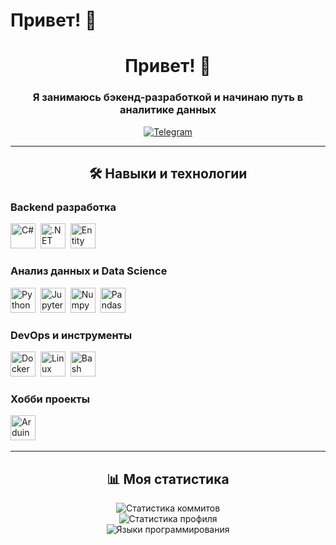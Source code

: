 # Привет! 👋

<div align="center">
  <h1>Привет! 👋</h1>
  <h3>Я занимаюсь бэкенд-разработкой и начинаю путь в аналитике данных</h3>
  <p>
    <a href="https://t.me/iamclzhckr"><img src="https://img.shields.io/badge/Telegram-blue?style=for-the-badge&logo=telegram&logoColor=white" alt="Telegram"></a>
  </p>
</div>

---

<div align="center">
  <h2>🛠️ Навыки и технологии</h2>
</div>

### Backend разработка
<div>
  <img src="https://cdn.jsdelivr.net/gh/devicons/devicon/icons/csharp/csharp-original.svg" title="C#" alt="C#" width="40" height="40"/>&nbsp;
  <img src="https://cdn.jsdelivr.net/gh/devicons/devicon/icons/dotnetcore/dotnetcore-original.svg" title=".NET" alt=".NET" width="40" height="40"/>&nbsp;
  <img src="https://cdn.jsdelivr.net/gh/devicons/devicon/icons/sqlite/sqlite-original.svg" title="Entity Framework" alt="Entity Framework" width="40" height="40"/>&nbsp;
</div>

### Анализ данных и Data Science
<div>
  <img src="https://cdn.jsdelivr.net/gh/devicons/devicon/icons/python/python-original.svg" title="Python" alt="Python" width="40" height="40"/>&nbsp;
  <img src="https://cdn.jsdelivr.net/gh/devicons/devicon/icons/jupyter/jupyter-original.svg" title="Jupyter" alt="Jupyter" width="40" height="40"/>&nbsp;
  <img src="https://cdn.jsdelivr.net/gh/devicons/devicon/icons/numpy/numpy-original.svg" title="Numpy" alt="Numpy" width="40" height="40"/>&nbsp;
  <img src="https://cdn.jsdelivr.net/gh/devicons/devicon/icons/pandas/pandas-original.svg" title="Pandas" alt="Pandas" width="40" height="40"/>&nbsp;
</div>

### DevOps и инструменты
<div>
  <img src="https://cdn.jsdelivr.net/gh/devicons/devicon/icons/docker/docker-original.svg" title="Docker" alt="Docker" width="40" height="40"/>&nbsp;
  <img src="https://cdn.jsdelivr.net/gh/devicons/devicon/icons/linux/linux-original.svg" title="Linux" alt="Linux" width="40" height="40"/>&nbsp;
  <img src="https://cdn.jsdelivr.net/gh/devicons/devicon/icons/bash/bash-original.svg" title="Bash" alt="Bash" width="40" height="40"/>&nbsp;
</div>

### Хобби проекты
<div>
  <img src="https://cdn.jsdelivr.net/gh/devicons/devicon/icons/arduino/arduino-original.svg" title="Arduino" alt="Arduino" width="40" height="40"/>&nbsp;
</div>

---

<div align="center">
  <h2>📊 Моя статистика</h2>
</div>

<div align="center">
  <img src="https://github-readme-streak-stats.herokuapp.com/?user=valkyrnd&theme=default" alt="Статистика коммитов"/>
  <br>
  <img src="https://github-readme-stats.vercel.app/api?username=valkyrnd&show_icons=true&theme=default" alt="Статистика профиля"/>
  <br>
  <img src="https://github-readme-stats.vercel.app/api/top-langs/?username=valkyrnd&layout=compact&theme=default" alt="Языки программирования"/>
</div>

